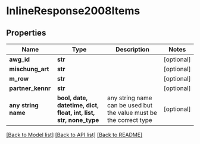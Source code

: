# InlineResponse2008Items


## Properties
Name | Type | Description | Notes
------------ | ------------- | ------------- | -------------
**awg_id** | **str** |  | [optional] 
**mischung_art** | **str** |  | [optional] 
**m_row** | **str** |  | [optional] 
**partner_kennr** | **str** |  | [optional] 
**any string name** | **bool, date, datetime, dict, float, int, list, str, none_type** | any string name can be used but the value must be the correct type | [optional]

[[Back to Model list]](../README.md#documentation-for-models) [[Back to API list]](../README.md#documentation-for-api-endpoints) [[Back to README]](../README.md)


